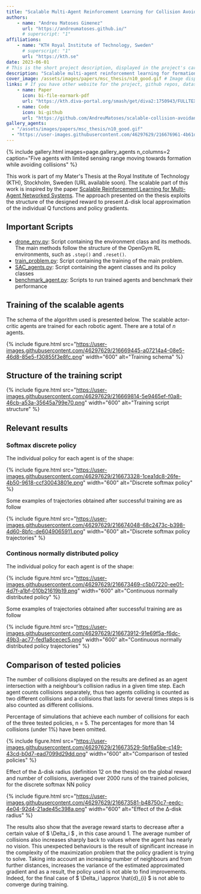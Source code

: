 ```yaml
---
title: "Scalable Multi-Agent Reinforcement Learning for Collision Avoidance"
authors:
    - name: "Andreu Matoses Gimenez"
      url: "https://andreumatoses.github.io/"
      # superscript: "1"
affiliations:
    - name: "KTH Royal Institute of Technology, Sweden"
      # superscript: "1"
      url: "https://kth.se"
date: 2023-06-01
# This is the short project description, displayed in the project's card"
description: "Scalable multi-agent reinforcement learning for formation control with collision avoidance. This work was my Master's Thesis while at KTH Royal Institute of Technology."
cover_image: /assets/images/papers/msc_thesis/n10_good.gif # Image displayed in the project's card, make it aspect ratio 1x1 (square) for best results, and keep it a reasonable size (like 1-2MB). Can also be a gif
links: # If you have other website for the project, github repos, datasets, etc. put it here. You can also add an icon from https://icons.getbootstrap.com/
    - name: Paper
      icon: bi-file-earmark-pdf
      url: "https://kth.diva-portal.org/smash/get/diva2:1750943/FULLTEXT01.pdf"
    - name: Code
      icon: bi-github
      url: "https://github.com/AndreuMatoses/scalable-collision-avoidance-RL"
gallery_agents:
  - "/assets/images/papers/msc_thesis/n10_good.gif"
  - "https://user-images.githubusercontent.com/46297629/216676961-4b61d1f0-9b1e-4ca9-ad81-2c36c6a77886.gif"
---
```


{% include gallery.html images=page.gallery_agents n_columns=2 caption="Five agents with limited sensing range moving towards formation while avoiding collisions" %}


This work is part of my Mater's Thesis at the Royal Institute of Technology (KTH), Stockholm, Sweden (URL available soon). The scalable part of this work is inspired by the paper [Scalable Reinforcement Learning for Multi-Agent Networked Systems](https://arxiv.org/abs/1912.02906). The approach presented on the thesis exploits the structure of the designed reward to present $\Delta$-disk local approximation of the individual Q functions and policy gradients.

## Important Scripts

- [drone_env.py](https://github.com/AndreuMatoses/scalable-collision-avoidance-RL/blob/main/drone_env.py): Script containing the environment class and its methods. The main methods follow the structure of the OpenGym RL environments, such as `.step()` and `.reset()`.
- [train_problem.py](https://github.com/AndreuMatoses/scalable-collision-avoidance-RL/blob/main/train_problem.py): Script containing the training of the main problem.
- [SAC_agents.py](https://github.com/AndreuMatoses/scalable-collision-avoidance-RL/blob/main/SAC_agents.py): Script containing the agent classes and its policy classes
- [benchmark_agent.py](https://github.com/AndreuMatoses/scalable-collision-avoidance-RL/blob/main/benchmark_agent.py): Scripts to run trained agents and benchmark their performance

## Training of the scalable agents

The schema of the algorithm used is presented below. The scalable actor-critic agents are trained for each robotic agent. There are a total of *n* agents.

{% include figure.html src="https://user-images.githubusercontent.com/46297629/216669445-a07214a4-08e5-46d8-85e5-f30855f3e8fc.png" width="600" alt="Training schema" %}

## Structure of the training script

{% include figure.html src="https://user-images.githubusercontent.com/46297629/216669814-5e9465ef-f0a8-46cb-a53a-35645a799e70.png" width="600" alt="Training script structure" %}

## Relevant results

### Softmax discrete policy

The individual policy for each agent is of the shape:

{% include figure.html src="https://user-images.githubusercontent.com/46297629/216673328-1cea1dc8-26fe-4b50-9618-ccf30043801e.png" width="600" alt="Discrete softmax policy" %}

Some examples of trajectories obtained after successful training are as follow

{% include figure.html src="https://user-images.githubusercontent.com/46297629/216674048-68c2473c-b398-4d60-8bfc-de6049065911.png" width="600" alt="Discrete softmax policy trajectories" %}

### Continous normally distributed policy

The individual policy for each agent is of the shape:

{% include figure.html src="https://user-images.githubusercontent.com/46297629/216673469-c5b07220-ee01-4d7f-a1bf-010b21619b19.png" width="600" alt="Continuous normally distributed policy" %}

Some examples of trajectories obtained after successful training are as follow

{% include figure.html src="https://user-images.githubusercontent.com/46297629/216673912-91e69f5a-f6dc-49b3-ac77-fed1a8cecec5.png" width="600" alt="Continuous normally distributed policy trajectories" %}

## Comparison of tested policies

The number of collisions displayed on the results are defined as an agent intersection with a neighbour’s collision radius in a given time step. Each agent counts collisions separately, thus two agents colliding is counted as two different collisions and a collisions that lasts for several times steps is is also counted as different collisions.

Percentage of simulations that achieve each number of collisions for each of the three tested policies, n = 5. The percentages for more than 14 collisions (under 1%) have been omitted.

{% include figure.html src="https://user-images.githubusercontent.com/46297629/216673529-5bf6a5be-c149-43cd-b0d7-ead7099d29dd.png" width="600" alt="Comparison of tested policies" %}

Effect of the ∆-disk radius (definition 12 on the thesis) on the global reward and number of collisions, averaged over 2000 runs of the trained policies, for the discrete softmax NN policy

{% include figure.html src="https://user-images.githubusercontent.com/46297629/216673581-b48750c7-eedc-4e04-92d4-21ade45c398a.png" width="600" alt="Effect of the ∆-disk radius" %}

The results also show that the average reward starts to decrease after a certain value of $ \Delta_i $ , in this case around 1. The average number of collisions also increases sharply back to values where the agent has nearly no vision. This unexpected behaviours is the result of significant increase in the complexity of the maximization problem that the policy gradient is trying to solve. Taking into account an increasing number of neighbours and from further distances, increases the variance of the estimated approximated gradient and as a result, the policy used is not able to find improvements. Indeed, for the final case of $ \Delta_i \approx \hat{d}_{i} $ is not able to converge during training.
